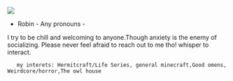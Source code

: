 <p align="center">
</p>


<img src="https://pbs.twimg.com/media/GS65NrMaQAAERx4?format=jpg&name=4096x4096">

-    Robin - Any pronouns -

 I try to be chill and welcoming to anyone.Though anxiety is the enemy of socializing. Please never feel afraid to reach out to me tho!
             whisper to interact.
  
       my interets: Hermitcraft/Life Series, general minecraft,Good omens, Weirdcore/horror,The owl house

       
<p align="center">
</p>

